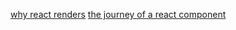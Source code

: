 [why react renders](https://ui.dev/why-react-renders)
[the journey of a react component](https://alexsidorenko.com/react-journey)
